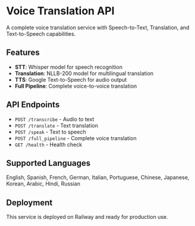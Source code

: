 # Voice Translation API

A complete voice translation service with Speech-to-Text, Translation, and Text-to-Speech capabilities.

## Features

- **STT**: Whisper model for speech recognition
- **Translation**: NLLB-200 model for multilingual translation  
- **TTS**: Google Text-to-Speech for audio output
- **Full Pipeline**: Complete voice-to-voice translation

## API Endpoints

- `POST /transcribe` - Audio to text
- `POST /translate` - Text translation
- `POST /speak` - Text to speech
- `POST /full_pipeline` - Complete voice translation
- `GET /health` - Health check

## Supported Languages

English, Spanish, French, German, Italian, Portuguese, Chinese, Japanese, Korean, Arabic, Hindi, Russian

## Deployment

This service is deployed on Railway and ready for production use.